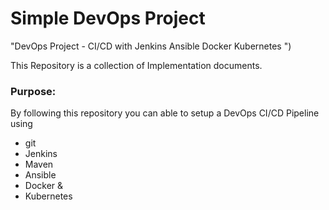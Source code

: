 # Simple DevOps Project
"DevOps Project - CI/CD with Jenkins Ansible Docker Kubernetes ")

This Repository is a collection of Implementation documents. 

### Purpose:
By following this repository you can able to setup a DevOps CI/CD Pipeline using
- git
- Jenkins
- Maven
- Ansible
- Docker &
- Kubernetes

